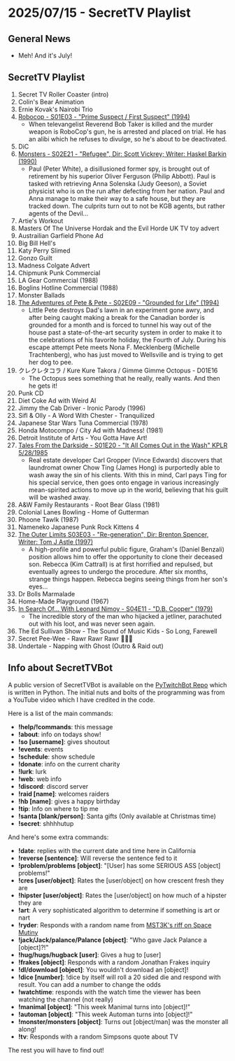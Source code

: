 # 2025/07/15 - SecretTV Playlist

## General News

- Meh!  And it's July!

## SecretTV Playlist

1. Secret TV Roller Coaster (intro)
2. Colin's Bear Animation
3. Ernie Kovak's Nairobi Trio
4. [Robocop - S01E03 - "Prime Suspect / First Suspect" (1994)](https://en.wikipedia.org/wiki/RoboCop_(live_action_TV_series)#Episodes)
   - When televangelist Reverend Bob Taker is killed and the murder weapon is RoboCop's gun, he is arrested and placed on trial. He has an alibi which he refuses to divulge, so he's about to be deactivated.
5. DiC
6. [Monsters - S02E21 - "Refugee", Dir: Scott Vickrey; Writer: Haskel Barkin (1990)](https://en.wikipedia.org/wiki/List_of_Monsters_episodes#Season_2_(1989%E2%80%9390))
   - Paul (Peter White), a disillusioned former spy, is brought out of retirement by his superior Oliver Ferguson (Philip Abbott). Paul is tasked with retrieving Anna Solenska (Judy Geeson), a Soviet physicist who is on the run after defecting from her nation. Paul and Anna manage to make their way to a safe house, but they are tracked down. The culprits turn out to not be KGB agents, but rather agents of the Devil...
7. Artie's Workout
8. Masters Of The Universe Hordak and the Evil Horde UK TV toy advert
9. Austrailian Garfield Phone Ad
10. Big Bill Hell's
11. Katy Perry Slimed
12. Gonzo Guilt
13. Madness Colgate Advert
14. Chipmunk Punk Commercial
15. LA Gear Commercial (1988)
16. Boglins Hotline Commercial (1988)
17. Monster Ballads
18. [The Adventures of Pete & Pete - S02E09 - "Grounded for Life" (1994)](https://en.wikipedia.org/wiki/List_of_The_Adventures_of_Pete_%26_Pete_episodes#Season_1_(1993%E2%80%9394))
    - Little Pete destroys Dad's lawn in an experiment gone awry, and after being caught making a break for the Canadian border is grounded for a month and is forced to tunnel his way out of the house past a state-of-the-art security system in order to make it to the celebrations of his favorite holiday, the Fourth of July. During his escape attempt Pete meets Nona F. Mecklenberg (Michelle Trachtenberg), who has just moved to Wellsville and is trying to get her dog to pee.
19. クレクレタコラ / Kure Kure Takora / Gimme Gimme Octopus - D01E16
    - The Octopus sees something that he really, really wants.  And then he gets it!
20. Punk CD
21. Diet Coke Ad with Weird Al
22. Jimmy the Cab Driver - Ironic Parody (1996)
23. Sifl & Olly - A Word With Chester - Tranquilized
24. Japanese Star Wars Tuna Commercial (1978)
25. Honda Motocompo / City Ad with Madness! (1981)
26. Detroit Institute of Arts - You Gotta Have Art!
27. [Tales From the Darkside - S01E20 - "It All Comes Out in the Wash" KPLR 5/28/1985](https://en.wikipedia.org/wiki/List_of_Tales_from_the_Darkside_episodes#Season_1_(1984%E2%80%931985))
    - Real estate developer Carl Gropper (Vince Edwards) discovers that laundromat owner Chow Ting (James Hong) is purportedly able to wash away the sin of his clients. With this in mind, Carl pays Ting for his special service, then goes onto engage in various increasingly mean-spirited actions to move up in the world, believing that his guilt will be washed away.
28. A&W Family Restaurants - Root Bear Glass (1981)
29. Colonial Lanes Bowling - Home of Gutterman
30. Phoone Tawlk (1987)
31. Nameneko Japanese Punk Rock Kittens 4
32. [The Outer Limits S03E03 - "Re-generation", Dir: Brenton Spencer, Writer: Tom J Astle (1997)](https://en.wikipedia.org/wiki/List_of_The_Outer_Limits_(1995_TV_series)_episodes#Season_3_(1997))
    - A high-profile and powerful public figure, Graham's (Daniel Benzali) position allows him to offer the opportunity to clone their deceased son. Rebecca (Kim Cattrall) is at first horrified and repulsed, but eventually agrees to undergo the procedure. After six months, strange things happen. Rebecca begins seeing things from her son's eyes...
33. Dr Bolls Marmalade
34. Home-Made Playground (1967)
35. [In Search Of... With Leonard Nimoy - S04E11 - "D.B. Cooper" (1979)](https://en.wikipedia.org/wiki/In_Search_of..._(TV_series)#Season_4_(1979%E2%80%931980))
    - The incredible story of the man who hijacked a jetliner, parachuted out with his loot, and was never seen again.
36. The Ed Sullivan Show - The Sound of Music Kids - So Long, Farewell
37. Secret Pee-Wee - Rawr Rawr Rawr 🐊🐊🐊
38. Undertale - Napping with Ghost (Outro & Raid out)



## Info about SecretTVBot

A public version of SecretTVBot is available on the [PyTwitchBot Repo](https://github.com/awbored/PyTwitchBot) which is written in Python.  The initial nuts and bolts of the programming was from a YouTube video which I have credited in the code.

Here is a list of the main commands:
- **!help/!commands**: this message
- **!about**: info on todays show!
- **!so [username]**: gives shoutout
- **!events**: events
- **!schedule**: show schedule
- **!donate**: info on the current charity
- **!lurk**: lurk
- **!web**: web info
- **!discord**: discord server
- **!raid [name]**: welcomes raiders
- **!hb [name]**: gives a happy birthday
- **!tip**: Info on where to tip me
- **!santa [blank/person]**: Santa gifts (Only available at Christmas time)
- **!secret**: shhhhutup

And here's some extra commands:
- **!date**: replies with the current date and time here in California
- **!reverse [sentence]**: Will reverse the sentence fed to it
- **!problem/problems [object]**: "[User] has some SERIOUS ASS [object] problems!"
- **!cres [user/object]**: Rates the [user/object] on how crescent fresh they are
- **!hipster [user/object]**: Rates the [user/object] on how much of a hipster they are
- **!art**: A very sophisticated algorithm to determine if something is art or nart
- **!ryder**: Responds with a random name from [MST3K's riff on Space Mutiny](https://www.rowsdowr.com/2011/04/04/space-mutiny-the-many-names-of-david-ryder-mst3k-video/)
- **!jack/Jack/palance/Palance [object]**: "Who gave Jack Palance a [object]?!"
- **!hug/hugs/hugback [user]**: Gives a hug to [user]
- **!frakes [object]**: Responds with a random Jonathan Frakes inquiry
- **!dl/download [object]**: You wouldn't download an [object]!
- **!dice [number]**: !dice by itself will roll a 20 sided die and respond with result.  You can add a number to change the odds
- **!watchtime**: responds with the watch time the viewer has been watching the channel (not really)
- **!manimal [object]**: "This week Manimal turns into [object]!"
- **!automan [object]**: "This week Automan turns into [object]!"
- **!monster/monsters [object]**: Turns out [object/man] was the monster all along!
- **!tv**: Responds with a random Simpsons quote about TV

The rest you will have to find out!

